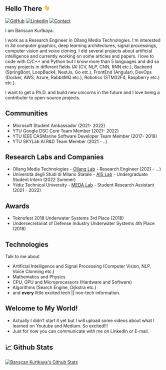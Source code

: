 <h2> Hello There <img src="https://raw.githubusercontent.com/ABSphreak/ABSphreak/master/gifs/Hi.gif" height="20px"></h2>

[![GitHub](https://img.shields.io/badge/SUPPORT%20AT-GITHUB-blue?style=for-the-badge&logo=github)](https://github.com/bariscankurtkaya) [![Linkedin](https://img.shields.io/badge/MY%20PROFILE-Linkedin-blue?style=for-the-badge&logo=github)](https://www.linkedin.com/in/bar%C4%B1%C5%9Fcan-kurtkaya/) 
 [![Contact](https://img.shields.io/badge/CONTACT-GMAIL-yellow?style=for-the-badge&logo=gmail&logoColor=white)](mailto:bariscankurtkaya@gmail.com)
 
I am Bariscan Kurtkaya.

I work as a Research Engineer in Ollang Media Technologies. I'm interested in 3d computer graphics, deep learning architectures, signal processings, computer vision and voice cloning. I did several projects about artificial intelligence and currently working on some articles and papers. I love to code with C/C++ and Python but I know more than 5 languages and did so many projects in different fields (AI (CV, NLP, CNN, RNN etc.), Backend (SpringBoot, LoopBack4, NestJs, Go etc.), FrontEnd (Angular), DevOps (Docker, AWS, Azure, RabbitMQ etc.), Robotics (STM32F4, Raspberry etc.) etc.).

I want to get a Ph.D. and build new unicorns in the future and I love being a contributer to open-source projects.

## Communities
- Microsoft Student Ambassador (2021- 2022)
- YTU Google DSC Core Team Member (2021- 2022)
- YTU IEEE CASMarine Software Developer Team Member (2017- 2019)
- YTU SKYLab AI R&D Team Member (2021 - ..)

## Research Labs and Companies
- Ollang Media Technologies - [Ollang Lab](https://ollang.com/) - Research Engineer (2021 - ...)
- Università degli Studi di Milano Statale - [AIS Lab](https://ais-lab.di.unimi.it/index.html) - Undergraduate Student Intern (2022 Summer)
- Yıldız Technical University - [MEDA Lab](https://ehm.yildiz.edu.tr/en/ehm/5/Laboratories/179) - Student Research Assistant (2021 - 2022)

## Awards
- Teknofest 2018 Underwater Systems 3rd Place (2018)
- Undersecretariat of Defense Industry Underwater Systems 4th Place (2018)

## Technologies
Talk to me about
- Artificial Intelligence and Signal Processing (Computer Vision, NLP, Voice Clonning etc.)
- Mathematics and Physics
- CPU, GPU and Microprocessors (Hardware and Software)
- Algorithms (Search Engine, Dijkstra etc.)
- and **every** little excited tech || non-tech information.

## Welcome to My World!
- Actually I didn't start it yet but I will upload some videos about what I learned on Youtube and Medium. So excited!!!
- Just for now you can communicate with me on LinkedIn or E-mail.



## 📈 Github Stats

<a href="https://github.com/bariscankurtkaya/bariscankurtkaya">
 <img alt="Barışcan Kurtkaya's Github Stats" src="https://github-readme-stats.vercel.app/api/?username=bariscankurtkaya&show_icons=true&count_private=true&theme=react&hide_border=true&bg_color=1F222E&title_color=F85D7F&icon_color=F8D866" height="192px" width="840px"/>
</a>
